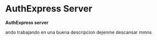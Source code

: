 # AuthExpress Server

**AuthExpress server**

ando trabajando en una buena descripcion dejenme descansar mmns
